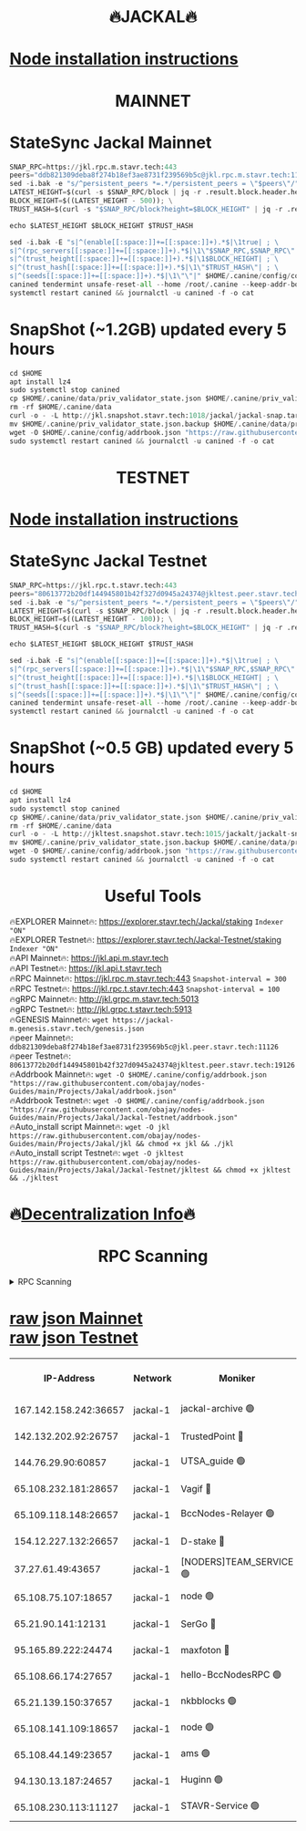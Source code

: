 <h1 align="center"> 🔥JACKAL🔥</h1>

[Node installation instructions](https://github.com/obajay/nodes-Guides/tree/main/Projects/Jakal)
=

<h1 align="center"> MAINNET</h1>

# StateSync Jackal Mainnet
```python
SNAP_RPC=https://jkl.rpc.m.stavr.tech:443
peers="ddb821309deba8f274b18ef3ae8731f239569b5c@jkl.rpc.m.stavr.tech:11126"
sed -i.bak -e "s/^persistent_peers *=.*/persistent_peers = \"$peers\"/" $HOME/.canine/config/config.toml
LATEST_HEIGHT=$(curl -s $SNAP_RPC/block | jq -r .result.block.header.height); \
BLOCK_HEIGHT=$((LATEST_HEIGHT - 500)); \
TRUST_HASH=$(curl -s "$SNAP_RPC/block?height=$BLOCK_HEIGHT" | jq -r .result.block_id.hash)

echo $LATEST_HEIGHT $BLOCK_HEIGHT $TRUST_HASH

sed -i.bak -E "s|^(enable[[:space:]]+=[[:space:]]+).*$|\1true| ; \
s|^(rpc_servers[[:space:]]+=[[:space:]]+).*$|\1\"$SNAP_RPC,$SNAP_RPC\"| ; \
s|^(trust_height[[:space:]]+=[[:space:]]+).*$|\1$BLOCK_HEIGHT| ; \
s|^(trust_hash[[:space:]]+=[[:space:]]+).*$|\1\"$TRUST_HASH\"| ; \
s|^(seeds[[:space:]]+=[[:space:]]+).*$|\1\"\"|" $HOME/.canine/config/config.toml
canined tendermint unsafe-reset-all --home /root/.canine --keep-addr-book
systemctl restart canined && journalctl -u canined -f -o cat
```
# SnapShot (~1.2GB) updated every 5 hours
```python
cd $HOME
apt install lz4
sudo systemctl stop canined
cp $HOME/.canine/data/priv_validator_state.json $HOME/.canine/priv_validator_state.json.backup
rm -rf $HOME/.canine/data
curl -o - -L http://jkl.snapshot.stavr.tech:1018/jackal/jackal-snap.tar.lz4 | lz4 -c -d - | tar -x -C $HOME/.canine --strip-components 2
mv $HOME/.canine/priv_validator_state.json.backup $HOME/.canine/data/priv_validator_state.json
wget -O $HOME/.canine/config/addrbook.json "https://raw.githubusercontent.com/obajay/nodes-Guides/main/Projects/Jakal/addrbook.json"
sudo systemctl restart canined && journalctl -u canined -f -o cat
```

<h1 align="center"> TESTNET</h1>

[Node installation instructions](https://github.com/obajay/nodes-Guides/tree/main/Projects/Jakal/Jackal-Testnet)
=

# StateSync Jackal Testnet
```python
SNAP_RPC=https://jkl.rpc.t.stavr.tech:443
peers="80613772b20df144945801b42f327d0945a24374@jkltest.peer.stavr.tech:19126"
sed -i.bak -e "s/^persistent_peers *=.*/persistent_peers = \"$peers\"/" $HOME/.canine/config/config.toml
LATEST_HEIGHT=$(curl -s $SNAP_RPC/block | jq -r .result.block.header.height); \
BLOCK_HEIGHT=$((LATEST_HEIGHT - 100)); \
TRUST_HASH=$(curl -s "$SNAP_RPC/block?height=$BLOCK_HEIGHT" | jq -r .result.block_id.hash)

echo $LATEST_HEIGHT $BLOCK_HEIGHT $TRUST_HASH

sed -i.bak -E "s|^(enable[[:space:]]+=[[:space:]]+).*$|\1true| ; \
s|^(rpc_servers[[:space:]]+=[[:space:]]+).*$|\1\"$SNAP_RPC,$SNAP_RPC\"| ; \
s|^(trust_height[[:space:]]+=[[:space:]]+).*$|\1$BLOCK_HEIGHT| ; \
s|^(trust_hash[[:space:]]+=[[:space:]]+).*$|\1\"$TRUST_HASH\"| ; \
s|^(seeds[[:space:]]+=[[:space:]]+).*$|\1\"\"|" $HOME/.canine/config/config.toml
canined tendermint unsafe-reset-all --home /root/.canine --keep-addr-book
systemctl restart canined && journalctl -u canined -f -o cat
```
# SnapShot (~0.5 GB) updated every 5 hours
```python
cd $HOME
apt install lz4
sudo systemctl stop canined
cp $HOME/.canine/data/priv_validator_state.json $HOME/.canine/priv_validator_state.json.backup
rm -rf $HOME/.canine/data
curl -o - -L http://jkltest.snapshot.stavr.tech:1015/jackalt/jackalt-snap.tar.lz4 | lz4 -c -d - | tar -x -C $HOME/.canine --strip-components 2
mv $HOME/.canine/priv_validator_state.json.backup $HOME/.canine/data/priv_validator_state.json
wget -O $HOME/.canine/config/addrbook.json "https://raw.githubusercontent.com/obajay/nodes-Guides/main/Projects/Jakal/Jackal-Testnet/addrbook.json"
sudo systemctl restart canined && journalctl -u canined -f -o cat
```

 <h1 align="center"> Useful Tools</h1>

🔥EXPLORER Mainnet🔥:      https://explorer.stavr.tech/Jackal/staking		        `Indexer "ON"` \
🔥EXPLORER Testnet🔥:      https://explorer.stavr.tech/Jackal-Testnet/staking     `Indexer "ON"` \
🔥API Mainnet🔥: 			 		 https://jkl.api.m.stavr.tech \
🔥API Testnet🔥: 			 		 https://jkl.api.t.stavr.tech \
🔥RPC Mainnet🔥:           https://jkl.rpc.m.stavr.tech:443              `Snapshot-interval = 300` \
🔥RPC Testnet🔥:           https://jkl.rpc.t.stavr.tech:443              `Snapshot-interval = 100` \
🔥gRPC Mainnet🔥:          http://jkl.grpc.m.stavr.tech:5013 \
🔥gRPC Testnet🔥:          http://jkl.grpc.t.stavr.tech:5913 \
🔥GENESIS Mainnet🔥:    `wget https://jackal-m.genesis.stavr.tech/genesis.json` \
🔥peer Mainnet🔥:					 `ddb821309deba8f274b18ef3ae8731f239569b5c@jkl.peer.stavr.tech:11126` \
🔥peer Testnet🔥:					 `80613772b20df144945801b42f327d0945a24374@jkltest.peer.stavr.tech:19126` \
🔥Addrbook Mainnet🔥:    ```wget -O $HOME/.canine/config/addrbook.json "https://raw.githubusercontent.com/obajay/nodes-Guides/main/Projects/Jakal/addrbook.json"``` \
🔥Addrbook Testnet🔥:    ```wget -O $HOME/.canine/config/addrbook.json "https://raw.githubusercontent.com/obajay/nodes-Guides/main/Projects/Jakal/Jackal-Testnet/addrbook.json"``` \
🔥Auto_install script Mainnet🔥: ```wget -O jkl https://raw.githubusercontent.com/obajay/nodes-Guides/main/Projects/Jakal/jkl && chmod +x jkl && ./jkl``` \
🔥Auto_install script Testnet🔥: ```wget -O jkltest https://raw.githubusercontent.com/obajay/nodes-Guides/main/Projects/Jakal/Jackal-Testnet/jkltest && chmod +x jkltest && ./jkltest```

🔥[Decentralization Info](https://github.com/obajay/StateSync-snapshots/tree/main/Projects/Jackal/Decentralization)🔥
=

<h1 align="center"> RPC Scanning</h1>

<details>
<summary>RPC Scanning</summary>

<h2 align="center"> We scan nodes in real time every 4 hours. And we provide the final result of RPC endpoints.
We cannot influence the operation of these nodes in any way. </h2>


```python
If Voting Power is higher than 0 --> then the Node is a validator of the network and may be subject to attack and be a potential threat to the chain.
```
```python
We marked such validators with a red symbol
```

</details>

[raw json Mainnet](https://rpc-check.jaclalm.stavr.tech/jaclalm/rpc-jaclalm-result.json) \
[raw json Testnet](https://github.com/obajay/StateSync-snapshots/tree/main/Projects/Jackal/Rpc-Check-Testnet)
=

<table><tr><th>IP-Address</th><th>Network</th><th>Moniker</th><th>Latest Block Height</th><th>Earliest Block Height</th><th>Catching Up</th><th>Tx Index</th><th>Voting Power</th><th>Scan Time</th></tr><tr><td>167.142.158.242:36657</td><td>jackal-1</td><td>jackal-archive 🟢</td><td>6727864</td><td>2770293</td><td>False</td><td>on</td><td>0</td><td>2024-03-04T01:14:24.911243098UTC</td></tr><tr><td>142.132.202.92:26757</td><td>jackal-1</td><td>TrustedPoint 🔴</td><td>6727857</td><td>6129401</td><td>False</td><td>on</td><td>291198</td><td>2024-03-04T01:13:38.118681462UTC</td></tr><tr><td>144.76.29.90:60857</td><td>jackal-1</td><td>UTSA_guide 🟢</td><td>6727862</td><td>6280001</td><td>False</td><td>on</td><td>0</td><td>2024-03-04T01:14:09.530017848UTC</td></tr><tr><td>65.108.232.181:28657</td><td>jackal-1</td><td>Vagif 🔴</td><td>6727863</td><td>6462201</td><td>False</td><td>off</td><td>60003</td><td>2024-03-04T01:14:14.227398823UTC</td></tr><tr><td>65.109.118.148:26657</td><td>jackal-1</td><td>BccNodes-Relayer 🟢</td><td>6687138</td><td>6489001</td><td>False</td><td>on</td><td>0</td><td>2024-03-04T01:14:07.274037160UTC</td></tr><tr><td>154.12.227.132:26657</td><td>jackal-1</td><td>D-stake 🔴</td><td>6727854</td><td>6591001</td><td>False</td><td>off</td><td>130261</td><td>2024-03-04T01:13:24.646799543UTC</td></tr><tr><td>37.27.61.49:43657</td><td>jackal-1</td><td>[NODERS]TEAM_SERVICE 🟢</td><td>6727854</td><td>6591201</td><td>False</td><td>on</td><td>0</td><td>2024-03-04T01:13:21.936327117UTC</td></tr><tr><td>65.108.75.107:18657</td><td>jackal-1</td><td>node 🟢</td><td>6727860</td><td>6616732</td><td>False</td><td>on</td><td>0</td><td>2024-03-04T01:13:56.772638323UTC</td></tr><tr><td>65.21.90.141:12131</td><td>jackal-1</td><td>SerGo 🔴</td><td>6727856</td><td>6627856</td><td>False</td><td>off</td><td>51100</td><td>2024-03-04T01:13:33.760424374UTC</td></tr><tr><td>95.165.89.222:24474</td><td>jackal-1</td><td>maxfoton 🔴</td><td>6727863</td><td>6627863</td><td>False</td><td>off</td><td>117971</td><td>2024-03-04T01:14:14.631088797UTC</td></tr><tr><td>65.108.66.174:27657</td><td>jackal-1</td><td>hello-BccNodesRPC 🟢</td><td>6727862</td><td>6628401</td><td>False</td><td>on</td><td>0</td><td>2024-03-04T01:14:09.822493320UTC</td></tr><tr><td>65.21.139.150:37657</td><td>jackal-1</td><td>nkbblocks 🟢</td><td>6727856</td><td>6639001</td><td>False</td><td>on</td><td>0</td><td>2024-03-04T01:13:33.461656068UTC</td></tr><tr><td>65.108.141.109:18657</td><td>jackal-1</td><td>node 🟢</td><td>6727855</td><td>6643057</td><td>False</td><td>on</td><td>0</td><td>2024-03-04T01:13:27.032793422UTC</td></tr><tr><td>65.108.44.149:23657</td><td>jackal-1</td><td>ams 🟢</td><td>6727863</td><td>6672643</td><td>False</td><td>on</td><td>0</td><td>2024-03-04T01:14:14.927918929UTC</td></tr><tr><td>94.130.13.187:24657</td><td>jackal-1</td><td>Huginn 🟢</td><td>6727865</td><td>6707772</td><td>False</td><td>on</td><td>0</td><td>2024-03-04T01:14:27.252110409UTC</td></tr><tr><td>65.108.230.113:11127</td><td>jackal-1</td><td>STAVR-Service 🟢</td><td>6727863</td><td>6726801</td><td>False</td><td>on</td><td>0</td><td>2024-03-04T01:14:17.273107070UTC</td></tr></table>
